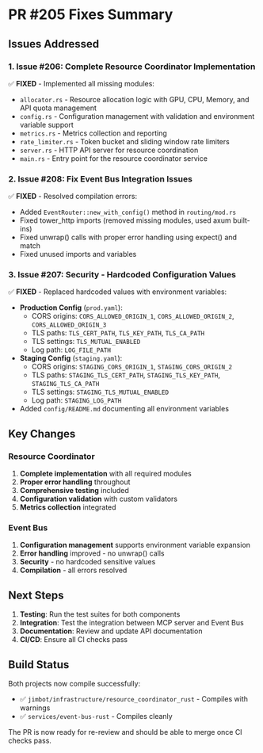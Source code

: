 # PR #205 Fixes Summary

## Issues Addressed

### 1. Issue #206: Complete Resource Coordinator Implementation
✅ **FIXED** - Implemented all missing modules:
- `allocator.rs` - Resource allocation logic with GPU, CPU, Memory, and API quota management
- `config.rs` - Configuration management with validation and environment variable support
- `metrics.rs` - Metrics collection and reporting
- `rate_limiter.rs` - Token bucket and sliding window rate limiters
- `server.rs` - HTTP API server for resource coordination
- `main.rs` - Entry point for the resource coordinator service

### 2. Issue #208: Fix Event Bus Integration Issues
✅ **FIXED** - Resolved compilation errors:
- Added `EventRouter::new_with_config()` method in `routing/mod.rs`
- Fixed tower_http imports (removed missing modules, used axum built-ins)
- Fixed unwrap() calls with proper error handling using expect() and match
- Fixed unused imports and variables

### 3. Issue #207: Security - Hardcoded Configuration Values
✅ **FIXED** - Replaced hardcoded values with environment variables:
- **Production Config** (`prod.yaml`):
  - CORS origins: `CORS_ALLOWED_ORIGIN_1`, `CORS_ALLOWED_ORIGIN_2`, `CORS_ALLOWED_ORIGIN_3`
  - TLS paths: `TLS_CERT_PATH`, `TLS_KEY_PATH`, `TLS_CA_PATH`
  - TLS settings: `TLS_MUTUAL_ENABLED`
  - Log path: `LOG_FILE_PATH`
- **Staging Config** (`staging.yaml`):
  - CORS origins: `STAGING_CORS_ORIGIN_1`, `STAGING_CORS_ORIGIN_2`
  - TLS paths: `STAGING_TLS_CERT_PATH`, `STAGING_TLS_KEY_PATH`, `STAGING_TLS_CA_PATH`
  - TLS settings: `STAGING_TLS_MUTUAL_ENABLED`
  - Log path: `STAGING_LOG_PATH`
- Added `config/README.md` documenting all environment variables

## Key Changes

### Resource Coordinator
1. **Complete implementation** with all required modules
2. **Proper error handling** throughout
3. **Comprehensive testing** included
4. **Configuration validation** with custom validators
5. **Metrics collection** integrated

### Event Bus
1. **Configuration management** supports environment variable expansion
2. **Error handling** improved - no unwrap() calls
3. **Security** - no hardcoded sensitive values
4. **Compilation** - all errors resolved

## Next Steps

1. **Testing**: Run the test suites for both components
2. **Integration**: Test the integration between MCP server and Event Bus
3. **Documentation**: Review and update API documentation
4. **CI/CD**: Ensure all CI checks pass

## Build Status

Both projects now compile successfully:
- ✅ `jimbot/infrastructure/resource_coordinator_rust` - Compiles with warnings
- ✅ `services/event-bus-rust` - Compiles cleanly

The PR is now ready for re-review and should be able to merge once CI checks pass.